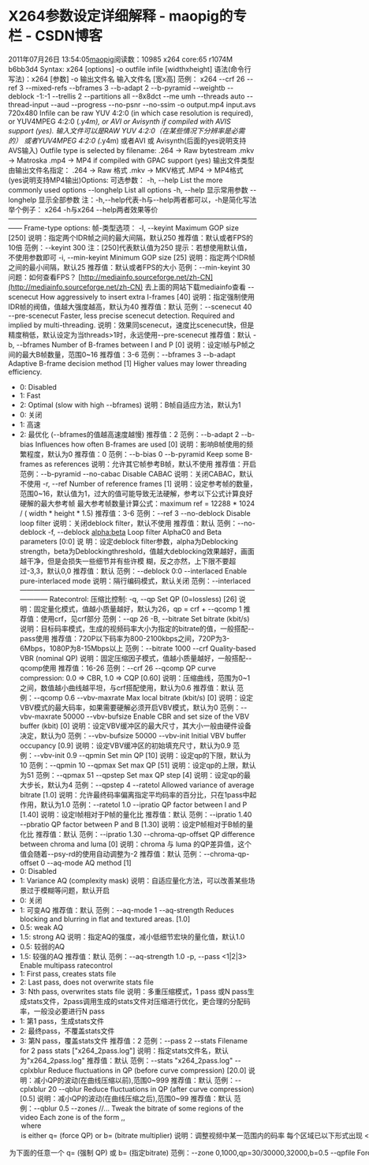 # X264参数设定详细解释 - maopig的专栏 - CSDN博客
2011年07月26日 13:54:05[maopig](https://me.csdn.net/maopig)阅读数：10985
                x264 core:65 r1074M b6bb3d4
Syntax: x264 [options] -o outfile infile [widthxheight]
语法(命令行写法)：x264 [参数] -o 输出文件名 输入文件名 [宽x高]
范例：
x264 --crf 26 --ref 3 --mixed-refs --bframes 3 --b-adapt 2 --b-pyramid --weightb --deblock -1:-1 --trellis 2 --partitions all --8x8dct --me umh --threads auto --thread-input --aud --progress --no-psnr --no-ssim -o output.mp4 input.avs 720x480 
Infile can be raw YUV 4:2:0 (in which case resolution is required),
or YUV4MPEG 4:2:0 (*.y4m),
or AVI or Avisynth if compiled with AVIS support (yes).
输入文件可以是RAW YUV 4:2:0（在某些情况下分辨率是必需的）
或者YUV4MPEG 4:2:0 (*.y4m)
或者AVI 或 Avisynth(后面的yes说明支持AVS输入)
Outfile type is selected by filename:
.264 -> Raw bytestream
.mkv -> Matroska
.mp4 -> MP4 if compiled with GPAC support (yes)
输出文件类型由输出文件名指定：
.264 -> Raw 格式
.mkv -> MKV格式
.MP4 -> MP4格式(yes说明支持MP4输出)Options:
可选参数：
-h, --help List the more commonly used options
--longhelp List all options
-h, --help 显示常用参数
--longhelp 显示全部参数
注：-h,--help代表-h与--help两者都可以，-h是简化写法
举个例子：
x264 -h与x264 --help两者效果等价
——————————————————————————————————————
Frame-type options:
帧-类型选项：
-I, --keyint <integer> Maximum GOP size [250]
说明：指定两个IDR帧之间的最大间隔，默认250
推荐值：默认或者FPS的10倍
范例：--keyint 300
注：[250]代表默认值为250
提示：若想使用默认值，不使用参数即可
-i, --min-keyint <integer> Minimum GOP size [25]
说明：指定两个IDR帧之间的最小间隔，默认25
推荐值：默认或者FPS的大小
范例：--min-keyint 30
问题：如何查看FPS？
[http://mediainfo.sourceforge.net/zh-CN](http://mediainfo.sourceforge.net/zh-CN)
去上面的网站下载mediainfo查看
--scenecut <integer> How aggressively to insert extra I-frames [40]
说明：指定强制使用IDR帧的阀值，值越大强度越高，默认为40
推荐值：默认
范例：--scenecut 40
--pre-scenecut Faster, less precise scenecut detection.
Required and implied by multi-threading.
说明：效果同scenecut，速度比scenecut快，但是精度稍低，默认设定为当threads>1时，永远使用--pre-scenecut
推荐值：默认
-b, --bframes <integer> Number of B-frames between I and P [0]
说明：设定I帧与P帧之间的最大B帧数量，范围0~16
推荐值：3-6
范例：--bframes 3
--b-adapt Adaptive B-frame decision method [1]
Higher values may lower threading efficiency.
- 0: Disabled
- 1: Fast
- 2: Optimal (slow with high --bframes)
说明：B帧自适应方法，默认为1
- 0: 关闭
- 1: 高速
- 2: 最优化 (--bframes的值越高速度越慢)
推荐值：2
范例：--b-adapt 2
--b-bias <integer> Influences how often B-frames are used [0]
说明：影响B帧使用的频繁程度，默认为0
推荐值：0
范例：--b-bias 0
--b-pyramid Keep some B-frames as references
说明：允许其它帧参考B帧，默认不使用
推荐值：开启
范例：--b-pyramid
--no-cabac Disable CABAC
说明：关闭CABAC，默认不使用
-r, --ref <integer> Number of reference frames [1]
说明：设定参考帧的数量，范围0~16，默认值为1，过大的值可能导致无法硬解，参考以下公式计算良好硬解的最大参考帧
最大参考帧数量计算公式：maximum ref = 12288 * 1024 / ( width * height * 1.5)
推荐值：3-6
范例：--ref 3
--no-deblock Disable loop filter
说明：关闭deblock filter，默认不使用
推荐值：默认
范例：--no-deblock
-f, --deblock <alpha:beta> Loop filter AlphaC0 and Beta parameters [0:0]
说 明：设定deblock filter参数，alpha为Deblocking strength，beta为Deblockingthreshold，值越大deblocking效果越好，画面越干净，但是会损失一些细节并有些许模 糊，反之亦然，上下限不要超过-3,3，默认0,0
推荐值：默认
范例：--deblock 0:0
--interlaced Enable pure-interlaced mode
说明：隔行编码模式，默认关闭
范例：--interlaced
——————————————————————————————————————
Ratecontrol:
压缩比控制:
-q, --qp <integer> Set QP (0=lossless) [26]
说明：固定量化模式，值越小质量越好，默认为26，qp = crf + --qcomp 1
推荐值：使用crf，见crf部分
范例：--qp 26
-B, --bitrate <integer> Set bitrate (kbit/s)
说明：目标码率模式，生成的视频码率大小为指定的bitrate的值，一般搭配--pass使用
推荐值：720P以下码率为800-2100kbps之间，720P为3-6Mbps，1080P为8-15Mbps以上
范例：--bitrate 1000
--crf <float> Quality-based VBR (nominal QP)
说明：固定压缩因子模式，值越小质量越好，一般搭配--qcomp使用
推荐值：16-26
范例：--crf 26
--qcomp <float> QP curve compression: 0.0 => CBR, 1.0 => CQP [0.60]
说明：压缩曲线，范围为0~1之间，数值越小曲线越平坦，与crf搭配使用，默认为0.6
推荐值：默认
范例：--qcomp 0.6
--vbv-maxrate <integer> Max local bitrate (kbit/s) [0]
说明：设定VBV模式的最大码率，如果需要硬解必须开启VBV模式，默认为0
范例：--vbv-maxrate 50000
--vbv-bufsize <integer> Enable CBR and set size of the VBV buffer (kbit) [0]
说明：设定VBV缓冲区的最大尺寸，其大小一般由硬件设备决定，默认为0
范例：--vbv-bufsize 50000
--vbv-init <float> Initial VBV buffer occupancy [0.9]
说明：设定VBV缓冲区的初始填充尺寸，默认为0.9
范例：--vbv-init 0.9
--qpmin <integer> Set min QP [10]
说明：设定qp的下限，默认为10
范例：--qpmin 10
--qpmax <integer> Set max QP [51]
说明：设定qp的上限，默认为51
范例：--qpmax 51
--qpstep <integer> Set max QP step [4]
说明：设定qp的最大步长，默认为4
范例：--qpstep 4
--ratetol <float> Allowed variance of average bitrate [1.0]
说明：允许最终码率偏离指定平均码率的百分比，只在1pass中起作用，默认为1.0
范例：--ratetol 1.0
--ipratio <float> QP factor between I and P [1.40]
说明：设定I帧相对于P帧的量化比
推荐值：默认
范例：--ipratio 1.40
--pbratio <float> QP factor between P and B [1.30]
说明：设定P帧相对于B帧的量化比
推荐值：默认
范例：--ipratio 1.30
--chroma-qp-offset <integer> QP difference between chroma and luma [0]
说明：chroma 与 luma 的QP差异值，这个值会随着--psy-rd的使用自动调整为-2
推荐值：默认
范例：--chroma-qp-offset 0
--aq-mode <integer> AQ method [1]
- 0: Disabled
- 1: Variance AQ (complexity mask)
说明：自适应量化方法，可以改善某些场景过于模糊等问题，默认开启
- 0: 关闭
- 1: 可变AQ
推荐值：默认
范例：--aq-mode 1
--aq-strength <float> Reduces blocking and blurring in flat and
textured areas. [1.0]
- 0.5: weak AQ
- 1.5: strong AQ
说明：指定AQ的强度，减小低细节宏块的量化值，默认1.0
- 0.5: 较弱的AQ
- 1.5: 较强的AQ
推荐值：默认
范例：--aq-strength 1.0
-p, --pass <1|2|3> Enable multipass ratecontrol
- 1: First pass, creates stats file
- 2: Last pass, does not overwrite stats file
- 3: Nth pass, overwrites stats file
说明：多重压缩模式，1 pass 或N pass生成stats文件，2pass调用生成的stats文件对压缩进行优化，更合理的分配码率，一般没必要进行N pass
- 1: 第1 pass，生成stats文件
- 2: 最终pass，不覆盖stats文件
- 3: 第N pass，覆盖stats文件
推荐值：2
范例：--pass 2
--stats <string> Filename for 2 pass stats ["x264_2pass.log"]
说明：指定stats文件名，默认为"x264_2pass.log"
推荐值：默认
范例：--stats "x264_2pass.log"
--cplxblur <float> Reduce fluctuations in QP (before curve compression) [20.0]
说明：减小QP的波动(在曲线压缩以前),范围0~999
推荐值：默认
范例：--cplxblur 20
--qblur <float> Reduce fluctuations in QP (after curve compression) [0.5]
说明：减小QP的波动(在曲线压缩之后),范围0~99
推荐值：默认
范例：--qblur 0.5
--zones <zone0>/<zone1>/... Tweak the bitrate of some regions of the video
Each zone is of the form
<start frame>,<end frame>,<option>
where <option> is either
q=<integer> (force QP)
or b=<float> (bitrate multiplier)
说明：调整视频中某一范围内的码率
每个区域已以下形式出现
<开始帧>,<结束帧>,<option>
<option> 为下面的任意一个
q=<integer> (强制 QP)
或 b=<float> (指定bitrate)
范例：--zone 0,1000,qp=30/30000,32000,b=0.5
--qpfile <string> Force frametypes and QPs
说明：强制指定帧类型与QP
推荐值：默认
Analysis:
分析：
-A, --partitions <string> Partitions to consider ["p8x8,b8x8,i8x8,i4x4"]
- p8x8, p4x4, b8x8, i8x8, i4x4
- none, all
(p4x4 requires p8x8. i8x8 requires --8x8dct.)
说明：宏块分割方式，默认["p8x8,b8x8,i8x8,i4x4"]
- p8x8, p4x4, b8x8, i8x8, i4x4
- none, all
(p4x4 需要 p8x8. i8x8 需要 --8x8dct.)
推荐值：默认
范例：--partitions "p8x8,b8x8,i8x8,i4x4"
--direct <string> Direct MV prediction mode ["spatial"]
- none, spatial, temporal, auto
说明：Direct预测方法，默认"spatial"
- none, spatial, temporal, auto
推荐值："auto"
范例：--direct "auto"
--direct-8x8 <-1|0|1> Direct prediction size [1]
- 0: 4x4
- 1: 8x8
- -1: smallest possible according to level
说明：Direct预测大小，默认为 -1
- 0: 4x4
- 1: 8x8
- -1: 根据Level确定一个最小值
范例：--direct 1
-w, --weightb Weighted prediction for B-frames
说明：允许对B帧进行加权预测
范例：--weightb
--me <string> Integer pixel motion estimation method ["hex"]
- dia: diamond search, radius 1 (fast)
- hex: hexagonal search, radius 2
- umh: uneven multi-hexagon search
- esa: exhaustive search
- tesa: hadamard exhaustive search (slow)
说明：全像素动态预测方法，越往下精度越高，速度越慢，默认"hex"
- dia: 菱形搜索, 半径 1 (高速)
- hex: 六边形搜索, 半径 2
- umh: 不规则多边形搜索
- esa: 全面搜索
- tesa: hadamard变换全面搜索 (最慢)
推荐值："umh"
范例：--me "umh"
--merange <integer> Maximum motion vector search range [16]
说明：最大动态矢量搜索范围，结合--me使用，对于dia与hex，允许的范围为4~16,umh以上可以超过16，值越大编码速度越慢，默认为16
范例：--merange 16
--mvrange <integer> Maximum motion vector length [-1 (auto)]
说明：最大动态矢量长度
推荐值：默认
范例：--mvrange -1 
--mvrange-thread <int> Minimum buffer between threads [-1 (auto)]
说明：线程之间的最小缓冲区大小
推荐值：默认
范例：--mvrange-thread -1 
-m, --subme <integer> Subpixel motion estimation and mode decision [6]
- 0: fullpel only (not recommended)
- 1: SAD mode decision, one qpel iteration
- 2: SATD mode decision
- 3-5: Progressively more qpel
- 6: RD mode decision for I/P-frames
- 7: RD mode decision for all frames
- 8: RD refinement for I/P-frames
- 9: RD refinement for all frames
说明：子像素动态预测模式策略，值越大效果越好，速度越慢，默认6
- 0: 仅fullpel (不推荐)
- 1: SAD模式策略, 1 qpel迭代
- 2: SATD模式策略
- 3-5: 依次qpel增加
- 6: I/P-帧RD模式策略
- 7: 所有帧RD模式策略
- 8: I/P-帧RD refinement模式策略
- 9: 所有帧RD refinement模式策略
推荐值：6以上
范例：--subme 7
--psy-rd Strength of psychovisual optimization ["1.0:0.0"]
#1: RD (requires subme>=6)
#2: Trellis (requires trellis, experimental)
说明：视觉优化，--psy-rd 1.0:0.0 代表#1为1.0，#2为0.0，#2还在测试阶段，默认1.0:0.0
#1: RD (需要subme>=6)
#2: Trellis (需要trellis, 测试阶段)
推荐值：#1 (0~1.0)，#2 0.0
范例：--psy-rd 1.0:0.0
--mixed-refs Decide references on a per partition basis
说明：对每个宏块区进行参考帧判断，开启后可以提升质量，但会降低速度
推荐值：开启
范例：--mixed-refs
--no-chroma-me Ignore chroma in motion estimation
说明：在动态预测中忽略chroma
推荐值：默认
范例：--no-chroma-me
-8, --8x8dct Adaptive spatial transform size
说明：自适应空间变换大小
推荐值：使用
范例：--8x8dct
-t, --trellis <integer> Trellis RD quantization. Requires CABAC. [0]
- 0: disabled
- 1: enabled only on the final encode of a MB
- 2: enabled on all mode decisions
说明：Trllis RD量化.需要CABAC，值越大速度越慢，默认 0
- 0:关闭
- 1:基于宏块
- 2:在所有模式策略中使用
推荐值：1
范例：--trellis 1
--no-fast-pskip Disables early SKIP detection on P-frames
说明：关闭早期的P帧快速检测，开启可以提升质量，但会减低一些速度，默认不使用
推荐值：使用
范例：--no-fast-pskip
--no-dct-decimate Disables coefficient thresholding on P-frames
说明：关闭P帧的系数阀值，默认不使用
推荐值：默认
范例：--no-dct-decimate
--nr <integer> Noise reduction [0]
说明：降噪，默认0
推荐值：默认
范例：--nr 0
--deadzone-inter <int> Set the size of the inter luma quantization deadzo
ne [21]
--deadzone-intra <int> Set the size of the intra luma quantization deadzo
ne [11]
Deadzones should be in the range 0 - 32.
说明：设定inter/intra luma deadzone 量化值的大小，范围0 - 32
推荐值：默认
范例：--deadzone-inter 21 --deadzone-intra 11
--cqm <string> Preset quant matrices ["flat"]
- jvt, flat
说明：预设量化矩阵 - jvt, flat
推荐值：默认
范例：--cqm "flat"
--cqmfile <string> Read custom quant matrices from a JM-compatible file
Overrides any other --cqm* options.
说明：读取自定义JM兼容的量化矩阵文件，无视任何以--cqm开头的参数
范例：--cqm "mycqm"
--cqm4 <list> Set all 4x4 quant matrices
Takes a comma-separated list of 16 integers.
说明：设定所有4x4量化矩阵，它是一张以逗号分割的16个整数的表
范例：--cqm "16,16,16,16,16,16,16,16,16,16,16,16,16,16,16,16"
--cqm8 <list> Set all 8x8 quant matrices
Takes a comma-separated list of 64 integers.
说明：设定所有8x8量化矩阵，它是一张以逗号分割的64个整数的表
范例：参考--cqm4
--cqm4i, --cqm4p, --cqm8i, --cqm8p
Set both luma and chroma quant matrices
说明：设定luma与chroma的量化矩阵
范例：参考--cqm4
--cqm4iy, --cqm4ic, --cqm4py, --cqm4pc
Set individual quant matrices
说明：单独设定量化矩阵
范例：参考--cqm4
Video Usability Info (Annex E):
The VUI settings are not used by the encoder but are merely suggestions to
the playback equipment. See doc/vui.txt for details. Use at your own risk.
视频可用性信息:
VUI设置在编码的时候不会用到，它仅仅作用于回放设备。详情查看doc/vui.txt.由此带来的风险由使用者自己承担.
--overscan <string> Specify crop overscan setting ["undef"]
- undef, show, crop
说明：指定切边过扫描设定，默认"undef"
- undef, show, crop
范例：--overscan "undef"
--videoformat <string> Specify video format ["undef"]
- component, pal, ntsc, secam, mac, undef
说明：指定视频格式，默认"undef"
- component, pal, ntsc, secam, mac, undef
范例：--videoformat "undef"
--fullrange <string> Specify full range samples setting ["off"]
- off, on
说明：指定颜色全范围样本设置，默认"off"
- off,on
范例：--fullrange "off"
--colorprim <string> Specify color primaries ["undef"]
- undef, bt709, bt470m, bt470bg
smpte170m, smpte240m, film
说明：指定原色，默认"undef"
- undef, bt709, bt470m, bt470bg
smpte170m, smpte240m, film
范例：--colorprim "bt470bg"
--transfer <string> Specify transfer characteristics ["undef"]
- undef, bt709, bt470m, bt470bg, linear,
log100, log316, smpte170m, smpte240m
说明：指定转换特征，默认"undef"
- undef, bt709, bt470m, bt470bg, linear,
log100, log316, smpte170m, smpte240m
范例：--transfer "undef"
--colormatrix <string> Specify color matrix setting ["undef"]
- undef, bt709, fcc, bt470bg
smpte170m, smpte240m, GBR, YCgCo
说明：指定颜色矩阵，默认"undef"
- undef, bt709, bt470m, bt470bg, linear,
log100, log316, smpte170m, smpte240m
范例：--colormatrix "undef"
--chromaloc <integer> Specify chroma sample location (0 to 5) [0]
说明：指定chroma sample location，源为mpeg2与mpeg4时保持默认，源为mpeg1时设为1，范围为0~5，默认 0
范例：--chromaloc 0
——————————————————————————————————————
Input/Output:
输入/输出：
-o, --output Specify output file
说明：指定输出文件
范例：--output output.mp4
--sar width:height Specify Sample Aspect Ratio
说明：指定sar，sar的详细解释看这里
[http://www.sonature.com.cn/thread-572-1-1.html](http://www.sonature.com.cn/thread-572-1-1.html)
范例：--sar 40:33
--fps <float|rational> Specify framerate
说明：指定视频的帧率
推荐值：默认
范例：--fps 29.97
--seek <integer> First frame to encode
说明：指定编码起始帧，此帧之前的帧将被抛弃
范例：--seek 100
--frames <integer> Maximum number of frames to encode
说明：指定编码总帧数
范例：--frames 200
--level <string> Specify level (as defined by Annex A)
说明：指定level，如无特别需要，尽量让level处于4.1以下
范例：--level 4.1
-v, --verbose Print stats for each frame
说明：显示所有帧的状态
范例：--verbose
--progress Show a progress indicator while encoding
说明：编码时显示进度条
范例：--progress
--quiet Quiet Mode
说明：安静模式
范例：--quiet
--no-psnr Disable PSNR computation
说明：不计算PSNR
范例：--no-psnr
--no-ssim Disable SSIM computation
说明：不计算SSIM
范例：--no-ssim
--threads <integer> Parallel encoding
说明：指定编码线程数
范例：--threads 8
--thread-input Run Avisynth in its own thread
说明：在单独线程上运行AVS
范例：--thread-input
--non-deterministic Slightly improve quality of SMP, at the cost of repeatability
说明：略微提升SMP质量
范例：--non-deterministic
--asm <integer> Override CPU detection
说明：覆盖CPU检测数据
范例：--asm 120
--no-asm Disable all CPU optimizations
说明：不使用所有CPU优化参数
范例：--no-asm
--visualize Show MB types overlayed on the encoded video
说明：显示编码视频的宏块类型
范例：--visualize
--dump-yuv <string> Save reconstructed frames
说明：保存重建的帧
范例：--dump-yuv "文件名"
--sps-id <integer> Set SPS and PPS id numbers [0]
说明：设定SPS与PPS ID号
范例：--sps-id 0
--aud Use access unit delimiters
说明：使用访问单元限定符
范例：--aud
